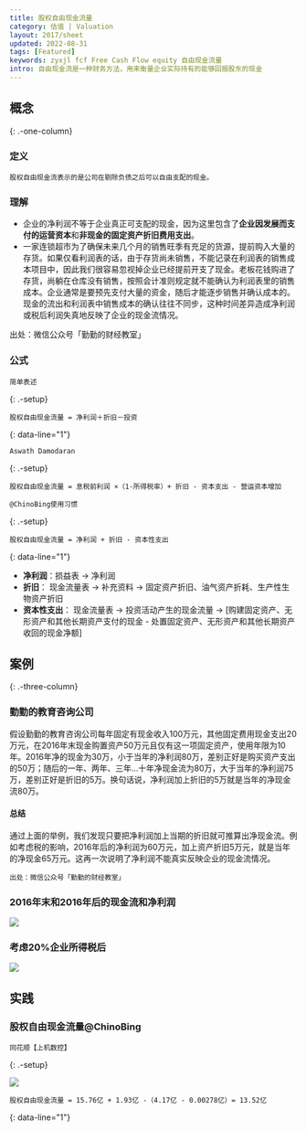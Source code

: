 ```yaml
---
title: 股权自由现金流量
category: 估值 | Valuation
layout: 2017/sheet
updated: 2022-08-31
tags: [Featured]
keywords: zyxjl fcf Free Cash Flow equity 自由现金流量
intro: 自由现金流是一种财务方法，用来衡量企业实际持有的能够回报股东的现金
---
```


## 概念
{: .-one-column}

### 定义
```
股权自由现金流表示的是公司在剔除负债之后可以自由支配的现金。
```

### 理解
- 企业的净利润不等于企业真正可支配的现金，因为这里包含了**企业因发展而支付的运营资本**和**非现金的固定资产折旧费用支出**。
- 一家连锁超市为了确保未来几个月的销售旺季有充足的货源，提前购入大量的存货。如果仅看利润表的话，由于存货尚未销售，不能记录在利润表的销售成本项目中，因此我们很容易忽视掉企业已经提前开支了现金。老板花钱购进了存货，尚躺在仓库没有销售，按照会计准则规定就不能确认为利润表里的销售成本。企业通常是要预先支付大量的资金，随后才能逐步销售并确认成本的。现金的流出和利润表中销售成本的确认往往不同步，这种时间差异造成净利润或税后利润失真地反映了企业的现金流情况。

出处：微信公众号「勤勤的财经教室」

### 公式
```
简单表述
```
{: .-setup}

```
股权自由现金流量 = 净利润＋折旧－投资
```
{: data-line="1"}


```
Aswath Damodaran
```
{: .-setup}

```
股权自由现金流量 = 息税前利润 ×（1-所得税率）+ 折旧 - 资本支出 - 营运资本增加
```

```
@ChinoBing使用习惯
```
{: .-setup}

```
股权自由现金流量 = 净利润 + 折旧 - 资本性支出
```
{: data-line="1"}

- **净利润**：损益表 -> 净利润
- **折旧**： 现金流量表 -> 补充资料 -> 固定资产折旧、油气资产折耗、生产性生物资产折旧
- **资本性支出**： 现金流量表 -> 投资活动产生的现金流量 -> [购建固定资产、无形资产和其他长期资产支付的现金 - 处置固定资产、无形资产和其他长期资产收回的现金净额]



## 案例
{: .-three-column}
### 勤勤的教育咨询公司
假设勤勤的教育咨询公司每年固定有现金收入100万元，其他固定费用现金支出20万元，在2016年末现金购置资产50万元且仅有这一项固定资产，使用年限为10年。2016年净的现金为30万，小于当年的净利润80万，差别正好是购买资产支出的50万；随后的一年、两年、三年…十年净现金流为80万，大于当年的净利润75万，差别正好是折旧的5万。换句话说，净利润加上折旧的5万就是当年的净现金流80万。

#### 总结
通过上面的举例，我们发现只要把净利润加上当期的折旧就可推算出净现金流。例如考虑税的影响，2016年后的净利润为60万元，加上资产折旧5万元，就是当年的净现金65万元。这再一次说明了净利润不能真实反映企业的现金流情况。

```
出处：微信公众号「勤勤的财经教室」
```

### 2016年末和2016年后的现金流和净利润
![](https://pic.f10.org/i/2022/08/31/ljzd6v.png)

### 考虑20%企业所得税后
![](https://pic.f10.org/i/2022/08/31/lkmvr2.png)


## 实践
### 股权自由现金流量@ChinoBing
```
同花顺【上机数控】
```
{: .-setup}

![](https://pic.f10.org/i/2022/08/31/i9zeaf.png)

```
股权自由现金流量 = 15.76亿 + 1.93亿 -（4.17亿 - 0.00278亿）= 13.52亿
```
{: data-line="1"}
